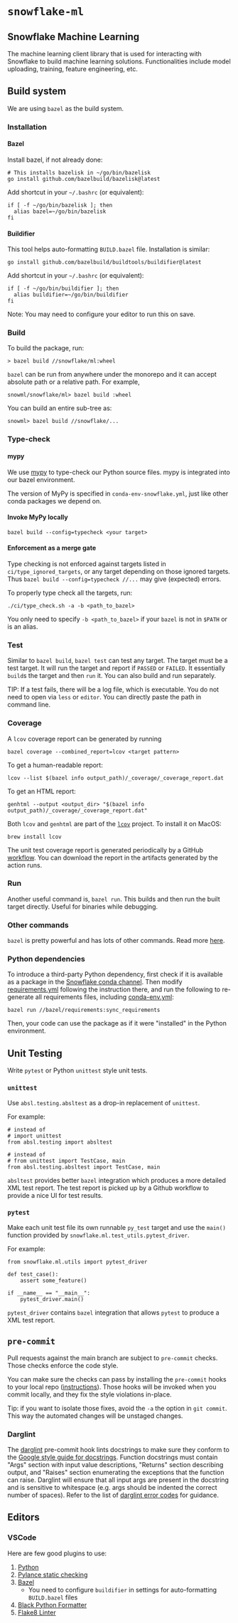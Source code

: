 # `snowflake-ml`

## Snowflake Machine Learning

The machine learning client library that is used for interacting with Snowflake to build machine learning solutions. Functionalities include model uploading, training, feature engineering, etc.

## Build system

We are using `bazel` as the build system.

### Installation

#### Bazel

Install bazel, if not already done:

```
# This installs bazelisk in ~/go/bin/bazelisk
go install github.com/bazelbuild/bazelisk@latest
```

Add shortcut in your `~/.bashrc` (or equivalent):

```
if [ -f ~/go/bin/bazelisk ]; then
  alias bazel=~/go/bin/bazelisk
fi
```

#### Buildifier

This tool helps auto-formatting `BUILD.bazel` file. Installation is similar:

```
go install github.com/bazelbuild/buildtools/buildifier@latest
```

Add shortcut in your `~/.bashrc` (or equivalent):

```
if [ -f ~/go/bin/buildifier ]; then
  alias buildifier=~/go/bin/buildifier
fi
```

Note: You may need to configure your editor to run this on save.

### Build

To build the package, run:

```shell
> bazel build //snowflake/ml:wheel
```

`bazel` can be run from anywhere under the monorepo and it can accept absolute path or a relative path. For example,

```shell
snowml/snowflake/ml> bazel build :wheel
```

You can build an entire sub-tree as:

```shell
snowml> bazel build //snowflake/...
```

### Type-check

#### mypy

We use [mypy](https://mypy.readthedocs.io/en/stable/) to type-check our Python source files. mypy is integrated into our bazel environment.

The version of MyPy is specified in `conda-env-snowflake.yml`, just like other conda
packages we depend on.

#### Invoke MyPy locally

```
bazel build --config=typecheck <your target>
```

#### Enforcement as a merge gate

Type checking is not enforced against targets listed in `ci/type_ignored_targets`, or any target
depending on those ignored targets. Thus `bazel build --config=typecheck //...` may give (expected)
errors.

To properly type check all the targets, run:

```
./ci/type_check.sh -a -b <path_to_bazel>
```

You only need to specify `-b <path_to_bazel>` if your `bazel` is not in `$PATH` or is an alias.

### Test

Similar to `bazel build`, `bazel test` can test any target. The target must be
a test target. It will run the target and report if `PASSED` or `FAILED`. It essentially `build`s the target and then `run` it. You can also build and run separately.

TIP: If a test fails, there will be a log file, which is executable. You do not need to open via `less` or `editor`. You can directly paste the path in command line.

### Coverage

A `lcov` coverage report can be generated by running

```
bazel coverage --combined_report=lcov <target pattern>
```

To get a human-readable report:

```
lcov --list $(bazel info output_path)/_coverage/_coverage_report.dat
```

To get an HTML report:

```
genhtml --output <output_dir> "$(bazel info output_path)/_coverage/_coverage_report.dat"
```

Both `lcov` and `genhtml` are part of the [`lcov`](https://github.com/linux-test-project/lcov) project. To install it on MacOS:

```
brew install lcov
```

The unit test coverage report is generated periodically by a GitHub
[workflow](https://github.com/snowflakedb/snowml/actions/workflows/continuous_build.yml?query=branch%3Amain).
You can download the report in the artifacts generated by the action runs.

### Run

Another useful command is, `bazel run`. This builds and then run the built target directly. Useful for binaries while debugging.

### Other commands

`bazel` is pretty powerful and has lots of other commands. Read more [here](https://bazel.build/run/build).

### Python dependencies

To introduce a third-party Python dependency, first check if it is available as a package in the
[Snowflake conda channel](https://repo.anaconda.com/pkgs/snowflake/). Then modify
[requirements.yml](https://github.com/snowflakedb/snowml/blob/main/requirements.yml) following the instruction there, and run the following to re-generate all requirements files, including
[conda-env.yml](https://github.com/snowflakedb/snowml/blob/main/conda-env.yml):

```
bazel run //bazel/requirements:sync_requirements
```

Then, your code can use the package as if it were "installed" in the Python environment.

## Unit Testing

Write `pytest` or Python `unittest` style unit tests.

### `unittest`

Use `absl.testing.absltest` as a drop-in replacement of `unittest`.

For example:

```
# instead of
# import unittest
from absl.testing import absltest

# instead of
# from unittest import TestCase, main
from absl.testing.absltest import TestCase, main
```

`absltest` provides better `bazel` integration which produces a more detailed XML
test report. The test report is picked up by a Github workflow to provide a nice UI
for test results.

### `pytest`

Make each unit test file its own runnable `py_test` target and use the `main()`
function provided by `snowflake.ml.test_utils.pytest_driver`.

For example:

```
from snowflake.ml.utils import pytest_driver

def test_case():
    assert some_feature()

if __name__ == "__main__":
    pytest_driver.main()
```

`pytest_driver` contains `bazel` integration that allows `pytest` to produce a XML
test report.

## `pre-commit`

Pull requests against the main branch are subject to `pre-commit` checks. Those checks enforce the code style.

You can make sure the checks can pass by installing the `pre-commit` hooks to your local repo
([instructions](https://pre-commit.com/#installation)). Those hooks will be invoked when you commit locally,
and they fix the style violations in-place.

Tip: if you want to isolate those fixes, avoid the `-a` the option in `git commit`. This way the automated changes
will be unstaged changes.

### Darglint

The [darglint](https://github.com/terrencepreilly/darglint) pre-commit hook lints docstrings to make sure they
conform to the [Google style guide for docstrings](https://google.github.io/styleguide/pyguide.html#38-comments-and-docstrings).
Function docstrings must contain "Args" section with input value descriptions, "Returns" section describing output, and
"Raises" section enumerating the exceptions that the function can raise. Darglint will ensure that all input args are present
in the docstring and is sensitive to whitespace (e.g. args should be indented the correct number of spaces). Refer
to the list of [darglint error codes](https://github.com/terrencepreilly/darglint#error-codes) for guidance.

## Editors

### VSCode

Here are few good plugins to use:

1. [Python](https://marketplace.visualstudio.com/items?itemName=ms-python.python)
1. [Pylance static checking](https://marketplace.visualstudio.com/items?itemName=ms-python.vscode-pylance)
1. [Bazel](https://marketplace.visualstudio.com/items?itemName=BazelBuild.vscode-bazel)
   - You need to configure `buildifier` in settings for auto-formatting `BUILD.bazel` files
1. [Black Python Formatter](https://marketplace.visualstudio.com/items?itemName=ms-python.black-formatter)
1. [Flake8 Linter](https://marketplace.visualstudio.com/items?itemName=ms-python.flake8)
